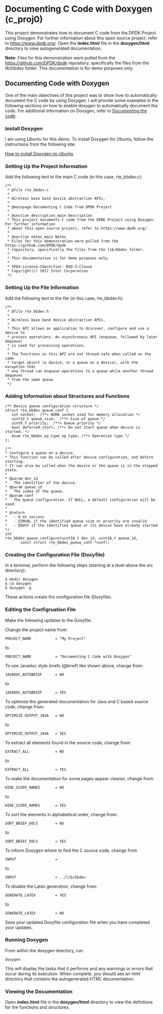 # Documenting C Code with Doxygen (c_proj0)

This project demonstrates how to document C code from the DPDK Project using Doxygen. For further information about this open source project, refer to https://www.dpdk.org/. Open the **index.html** file in the **doxygen/html** directory to view autogenerated documentation.

**Note:** Files for this demonstration were pulled from the https://github.com/DPDK/dpdk repository, specifically the files from the lib/bbdev folder. This documentation is for demo purposes only.

## Documenting Code with Doxygen

One of the main objectives of this project was to show how to automatically document the C code by using Doxygen. 
I will provide some examples in the following sections on how to enable doxygen to automatically document the code. For additional information on Doxygen, refer to [Documenting the code](https://www.doxygen.nl/manual/docblocks.html).

### Install Doxygen

I am using Ubuntu for this demo. To install Doxygen for Ubuntu, follow the instructions from the following site:

[How to install Doxygen on Ubuntu](https://www.tutorialspoint.com/how-to-install-doxygen-on-ubuntu)

### Setting Up the Project Information

Add the following text to the main C code (in this case, rte_bbdev.c):

```
/**
 * @file rte_bbdev.c
 *
 * Wireless base band device abstraction APIs.
 *
 * @mainpage Documenting C Code from DPDK Project
 * 
 * @section description_main Description
 * This project documents C code from the DPDK Project using Doxygen. For further information
 * about this open source project, refer to https://www.dpdk.org/.
 *
 * @section notes_main Notes
 * Files for this demonstration were pulled from the https://github.com/DPDK/dpdk 
 * repository, specifically the files from the lib/bbdev folder.
 *
 * This documentation is for demo purposes only.
 *
 * SPDX-License-Identifier: BSD-3-Clause
 * Copyright(c) 2017 Intel Corporation
 */
```

### Setting Up the File Information

Add the following text to the file (in this case, rte_bbdev.h):

```
/**
 * @file rte_bbdev.h
 *
 * Wireless base band device abstraction APIs.
 *
 * This API allows an application to discover, configure and use a device to
 * process operations. An asynchronous API (enqueue, followed by later dequeue)
 * is used for processing operations.
 *
 * The functions in this API are not thread-safe when called on the same
 * target object (a device, or a queue on a device), with the exception that
 * one thread can enqueue operations to a queue while another thread dequeues
 * from the same queue.
 */
 ```
 
 ### Adding Information about Structures and Functions
 
 ```
 /** Device queue configuration structure */
struct rte_bbdev_queue_conf {
	int socket;  /**< NUMA socket used for memory allocation */
	uint32_t queue_size;  /**< Size of queue */
	uint8_t priority;  /**< Queue priority */
	bool deferred_start; /**< Do not start queue when device is started. */
	enum rte_bbdev_op_type op_type; /**< Operation type */
};

/**
 * Configure a queue on a device.
 * This function can be called after device configuration, and before starting.
 * It can also be called when the device or the queue is in the stopped state.
 *
 * @param dev_id
 *   The identifier of the device.
 * @param queue_id
 *   The index of the queue.
 * @param conf
 *   The queue configuration. If NULL, a default configuration will be used.
 *
 * @return
 *   - 0 on success
 *   - EINVAL if the identified queue size or priority are invalid
 *   - EBUSY if the identified queue or its device have already started
 */
int
rte_bbdev_queue_configure(uint16_t dev_id, uint16_t queue_id,
		const struct rte_bbdev_queue_conf *conf);
```

### Creating the Configuration File (Doxyfile)

In a terminal, perform the following steps (starting at a level above the src directory):
```
$ mkdir doxygen
$ cd doxygen
$ doxygen -g
```
These actions create the configuration file (Doxyfile).

### Editing the Configruation File

Make the following updates to the Doxyfile.

Change the project name from:

```
PROJECT_NAME           = "My Project"
```

to

```
PROJECT_NAME           = "Documenting C Code with Doxygen"
```

To use Javadoc style briefs (@brief) like shown above, change from:

```
JAVADOC_AUTOBRIEF      = NO
```

to

```
JAVADOC_AUTOBRIEF      = YES
```

To optimize the generated documentation for Java and C based source code, change from:

```
OPTIMIZE_OUTPUT_JAVA   = NO
```

to

```
OPTIMIZE_OUTPUT_JAVA   = YES
```

To extract all elements found in the source code, change from:

```
EXTRACT_ALL            = NO
```

to

```
EXTRACT_ALL            = YES
```

To make the documentation for some pages appear cleaner, change from:

```
HIDE_SCOPE_NAMES       = NO
```

to

```
HIDE_SCOPE_NAMES       = YES
```

To sort the elements in alphabetical order, change from:

```
SORT_BRIEF_DOCS        = NO
```

to

```
SORT_BRIEF_DOCS        = YES
```

To inform Doxygen where to find the C source code, change from

```
INPUT                  =
```

to

```
INPUT                  = ../lib/bbdev
```

To disable the Latex generation, change from:

```
GENERATE_LATEX         = YES
```

to

```
GENERATE_LATEX         = NO
```

Save your updated Doxyfile configuration file when you have completed your updates.

### Running Doxygen

From within the doxygen directory, run:

```
doxygen
```

This will display the tasks that it performs and any warnings or errors that occur during its execution. When complete, you should see an html directory that contains the autogenerated HTML documentation.

### Viewing the Documentation

Open **index.html** file in the **doxygen/html** directory to view the defintions for the functions and structures.

